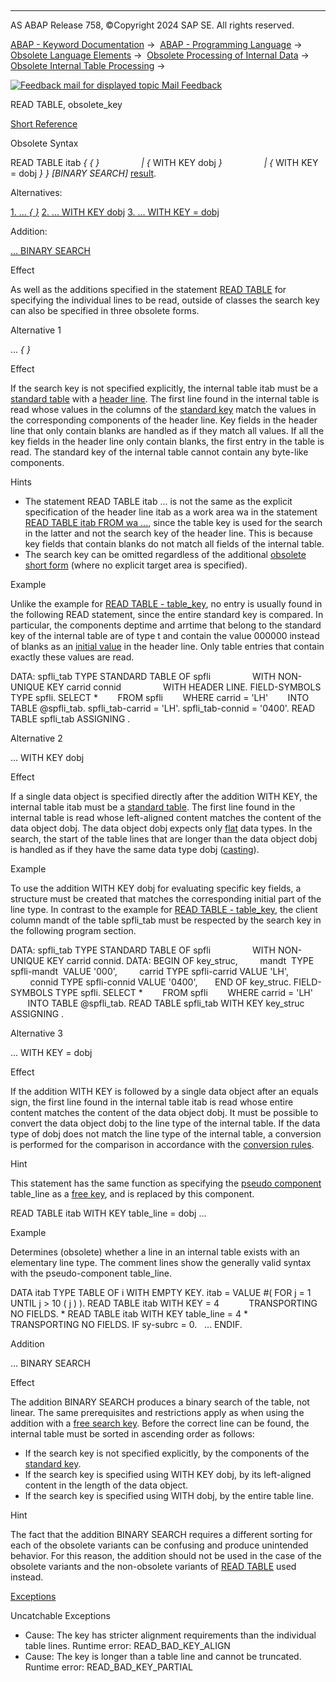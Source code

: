   

* * *

AS ABAP Release 758, ©Copyright 2024 SAP SE. All rights reserved.

[ABAP - Keyword Documentation](https://help.sap.com/doc/abapdocu_latest_index_htm/latest/en-US/abenabap.htm) →  [ABAP - Programming Language](https://help.sap.com/doc/abapdocu_latest_index_htm/latest/en-US/abenabap_reference.htm) →  [Obsolete Language Elements](https://help.sap.com/doc/abapdocu_latest_index_htm/latest/en-US/abenabap_obsolete.htm) →  [Obsolete Processing of Internal Data](https://help.sap.com/doc/abapdocu_latest_index_htm/latest/en-US/abendata_internal_obsolete.htm) →  [Obsolete Internal Table Processing](https://help.sap.com/doc/abapdocu_latest_index_htm/latest/en-US/abenitab_obsolete.htm) → 

 [![](Mail.gif?object=Mail.gif "Feedback mail for displayed topic") Mail Feedback](mailto:f1_help@sap.com?subject=Feedback%20on%20ABAP%20Documentation&body=Document:%20READ%20TABLE%2C%20obsolete_key%2C%20ABAPREAD_TABLE_OBSOLET%2C%20758%0D%0A%0D%0AError:%0D%0A%0D%0A%0D%0A%0D%0ASuggestion%20for%20improvement:)

READ TABLE, obsolete\_key

[Short Reference](https://help.sap.com/doc/abapdocu_latest_index_htm/latest/en-US/abapread_table_itab_shortref.htm)

Obsolete Syntax

READ TABLE itab *{* *{* *}*
                *|* *{* WITH KEY dobj *}*
                *|* *{* WITH KEY = dobj *}* *}* *\[*BINARY SEARCH*\]* [result](https://help.sap.com/doc/abapdocu_latest_index_htm/latest/en-US/abapread_table_outdesc.htm).

Alternatives:

[1\. ... *{* *}*](#!ABAP_ALTERNATIVE_1@1@)
[2\. ... WITH KEY dobj](#!ABAP_ALTERNATIVE_2@2@)
[3\. ... WITH KEY = dobj](#!ABAP_ALTERNATIVE_3@3@)

Addition:

[... BINARY SEARCH](#!ABAP_ONE_ADD@1@)

Effect

As well as the additions specified in the statement [READ TABLE](https://help.sap.com/doc/abapdocu_latest_index_htm/latest/en-US/abapread_table.htm) for specifying the individual lines to be read, outside of classes the search key can also be specified in three obsolete forms.

Alternative 1   

... *{* *}*

Effect

If the search key is not specified explicitly, the internal table itab must be a [standard table](https://help.sap.com/doc/abapdocu_latest_index_htm/latest/en-US/abenstandard_table_glosry.htm "Glossary Entry") with a [header line](https://help.sap.com/doc/abapdocu_latest_index_htm/latest/en-US/abenheader_line_glosry.htm "Glossary Entry"). The first line found in the internal table is read whose values in the columns of the [standard key](https://help.sap.com/doc/abapdocu_latest_index_htm/latest/en-US/abenstandard_key_glosry.htm "Glossary Entry") match the values in the corresponding components of the header line. Key fields in the header line that only contain blanks are handled as if they match all values. If all the key fields in the header line only contain blanks, the first entry in the table is read. The standard key of the internal table cannot contain any byte-like components.

Hints

-   The statement READ TABLE itab ... is not the same as the explicit specification of the header line itab as a work area wa in the statement [READ TABLE itab FROM wa ...](https://help.sap.com/doc/abapdocu_latest_index_htm/latest/en-US/abapread_table_key.htm), since the table key is used for the search in the latter and not the search key of the header line. This is because key fields that contain blanks do not match all fields of the internal table.
-   The search key can be omitted regardless of the additional [obsolete short form](https://help.sap.com/doc/abapdocu_latest_index_htm/latest/en-US/abenitab_short_forms.htm) (where no explicit target area is specified).

Example

Unlike the example for [READ TABLE - table\_key](https://help.sap.com/doc/abapdocu_latest_index_htm/latest/en-US/abapread_table_key.htm), no entry is usually found in the following READ statement, since the entire standard key is compared. In particular, the components deptime and arrtime that belong to the standard key of the internal table are of type t and contain the value 000000 instead of blanks as an [initial value](https://help.sap.com/doc/abapdocu_latest_index_htm/latest/en-US/abeninitial_value_glosry.htm "Glossary Entry") in the header line. Only table entries that contain exactly these values are read.

DATA: spfli\_tab TYPE STANDARD TABLE OF spfli
                WITH NON-UNIQUE KEY carrid connid
                WITH HEADER LINE.
FIELD-SYMBOLS <spfli> TYPE spfli.
SELECT \*
       FROM spfli
       WHERE carrid = 'LH'
       INTO TABLE @spfli\_tab.
spfli\_tab-carrid = 'LH'.
spfli\_tab-connid = '0400'.
READ TABLE spfli\_tab ASSIGNING <spfli>.

Alternative 2   

... WITH KEY dobj

Effect

If a single data object is specified directly after the addition WITH KEY, the internal table itab must be a [standard table](https://help.sap.com/doc/abapdocu_latest_index_htm/latest/en-US/abenstandard_table_glosry.htm "Glossary Entry"). The first line found in the internal table is read whose left-aligned content matches the content of the data object dobj. The data object dobj expects only [flat](https://help.sap.com/doc/abapdocu_latest_index_htm/latest/en-US/abenflat_glosry.htm "Glossary Entry") data types. In the search, the start of the table lines that are longer than the data object dobj is handled as if they have the same data type dobj ([casting](https://help.sap.com/doc/abapdocu_latest_index_htm/latest/en-US/abencast_casting_glosry.htm "Glossary Entry")).

Example

To use the addition WITH KEY dobj for evaluating specific key fields, a structure must be created that matches the corresponding initial part of the line type. In contrast to the example for [READ TABLE - table\_key](https://help.sap.com/doc/abapdocu_latest_index_htm/latest/en-US/abapread_table_key.htm), the client column mandt of the table spfli\_tab must be respected by the search key in the following program section.

DATA: spfli\_tab TYPE STANDARD TABLE OF spfli
                WITH NON-UNIQUE KEY carrid connid.
DATA: BEGIN OF key\_struc,
        mandt  TYPE spfli-mandt  VALUE '000',
        carrid TYPE spfli-carrid VALUE 'LH',
        connid TYPE spfli-connid VALUE '0400',
      END OF key\_struc.
FIELD-SYMBOLS <spfli> TYPE spfli.
SELECT \*
       FROM spfli
       WHERE carrid = 'LH'
       INTO TABLE @spfli\_tab.
READ TABLE spfli\_tab WITH KEY key\_struc ASSIGNING <spfli>.

Alternative 3   

... WITH KEY = dobj

Effect

If the addition WITH KEY is followed by a single data object after an equals sign, the first line found in the internal table itab is read whose entire content matches the content of the data object dobj. It must be possible to convert the data object dobj to the line type of the internal table. If the data type of dobj does not match the line type of the internal table, a conversion is performed for the comparison in accordance with the [conversion rules](https://help.sap.com/doc/abapdocu_latest_index_htm/latest/en-US/abenconversion_rules.htm).

Hint

This statement has the same function as specifying the [pseudo component](https://help.sap.com/doc/abapdocu_latest_index_htm/latest/en-US/abenpseudo_component_glosry.htm "Glossary Entry") table\_line as a [free key](https://help.sap.com/doc/abapdocu_latest_index_htm/latest/en-US/abapread_table_free.htm), and is replaced by this component.

READ TABLE itab WITH KEY table\_line = dobj ...

Example

Determines (obsolete) whether a line in an internal table exists with an elementary line type. The comment lines show the generally valid syntax with the pseudo-component table\_line.

DATA itab TYPE TABLE OF i WITH EMPTY KEY.
itab = VALUE #( FOR j = 1 UNTIL j > 10 ( j ) ).
READ TABLE itab WITH KEY = 4
           TRANSPORTING NO FIELDS.
\* READ TABLE itab WITH KEY table\_line = 4
\*                 TRANSPORTING NO FIELDS.
IF sy-subrc = 0.
  ...
ENDIF.

Addition   

... BINARY SEARCH

Effect

The addition BINARY SEARCH produces a binary search of the table, not linear. The same prerequisites and restrictions apply as when using the addition with a [free search key](https://help.sap.com/doc/abapdocu_latest_index_htm/latest/en-US/abapread_table_free.htm). Before the correct line can be found, the internal table must be sorted in ascending order as follows:

-   If the search key is not specified explicitly, by the components of the [standard key](https://help.sap.com/doc/abapdocu_latest_index_htm/latest/en-US/abenstandard_key_glosry.htm "Glossary Entry").
-   If the search key is specified using WITH KEY dobj, by its left-aligned content in the length of the data object.
-   If the search key is specified using WITH dobj, by the entire table line.

Hint

The fact that the addition BINARY SEARCH requires a different sorting for each of the obsolete variants can be confusing and produce unintended behavior. For this reason, the addition should not be used in the case of the obsolete variants and the non-obsolete variants of [READ TABLE](https://help.sap.com/doc/abapdocu_latest_index_htm/latest/en-US/abapread_table.htm) used instead.

[Exceptions](https://help.sap.com/doc/abapdocu_latest_index_htm/latest/en-US/abenabap_language_exceptions.htm)

Uncatchable Exceptions

-   Cause: The key has stricter alignment requirements than the individual table lines.
    Runtime error: READ\_BAD\_KEY\_ALIGN
-   Cause: The key is longer than a table line and cannot be truncated.
    Runtime error: READ\_BAD\_KEY\_PARTIAL